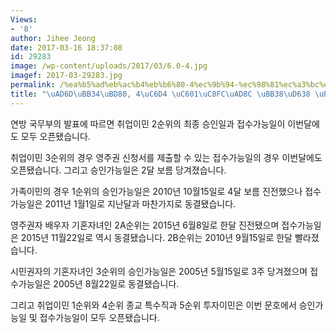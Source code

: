 ```yaml
---
Views:
- '8'
author: Jihee Jeong
date: 2017-03-16 18:37:08
id: 29283
image: /wp-content/uploads/2017/03/6.0-4.jpg
imagef: 2017-03-29283.jpg
permalink: /%ea%b5%ad%eb%ac%b4%eb%b6%80-4%ec%9b%94-%ec%98%81%ec%a3%bc%ea%b6%8c-%eb%ac%b8%ed%98%b8-%eb%b0%9c%ed%91%9c/
title: "\uAD6D\uBB34\uBD80, 4\uC6D4 \uC601\uC8FC\uAD8C \uBB38\uD638 \uBC1C\uD45C"
---
```


연방 국무부의 발표에 따르면 취업이민 2순위의 최종 승인일과 접수가능일이 이번달에도 모두 오픈됐습니다.

취업이민 3순위의 경우 영주권 신청서를 제출할 수 있는 접수가능일의 경우 이번달에도 오픈됐습니다. 그리고 승인가능일은 2달 보름 당겨졌습니다.

가족이민의 경우 1순위의 승인가능일은 2010년 10월15일로 4달 보름 진전했으나 접수가능일은 2011년 1월1일로 지난달과 마찬가지로 동결됐습니다.

영주권자 배우자 기혼자녀인 2A순위는 2015년 6월8일로 한달 진전됐으며 접수가능일은 2015년 11월22일로 역시 동결됐습니다. 2B순위는 2010년 9월15일로 한달 빨라졌습니다.

시민권자의 기혼자녀인 3순위의 승인가능일은 2005년 5월15일로 3주 당겨졌으며 접수가능일은 2005년 8월22일로 동결됐습니다.

그리고 취업이민 1순위와 4순위 종교 특수직과 5순위 투자이민은 이번 문호에서 승인가능일 및 접수가능일이 모두 오픈됐습니다.

&nbsp;
